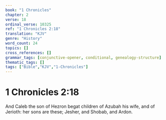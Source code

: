 ```yaml
---
book: "1 Chronicles"
chapter: 2
verse: 18
ordinal_verse: 10325
ref: "1 Chronicles 2:18"
translation: "KJV"
genre: "History"
word_count: 24
topics: []
cross_references: []
grammar_tags: [conjunctive-opener, conditional, genealogy-structure]
thematic_tags: []
tags: ["Bible","KJV","1-Chronicles"]
---
```


# 1 Chronicles 2:18

And Caleb the son of Hezron begat children of Azubah his wife, and of Jerioth: her sons are these; Jesher, and Shobab, and Ardon.
